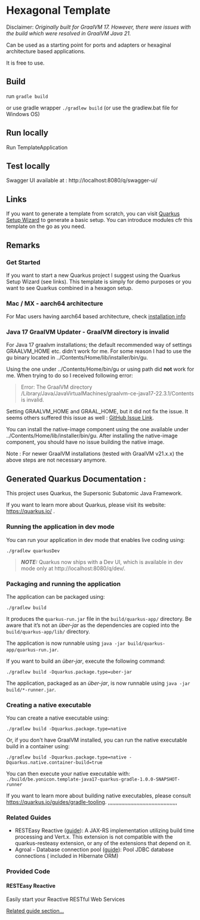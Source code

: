 # Hexagonal Template 

Disclaimer: _Originally built for GraalVM 17. However, there were issues with the build which were resolved in GraalVM Java 21._

Can be used as a starting point for ports and adapters or hexaginal architecture based applications.

It is free to use.

## Build
run `gradle build`

or use gradle wrapper `./gradlew build` (or use the gradlew.bat file for Windows OS)

## Run locally
Run TemplateApplication

## Test locally
Swagger UI available at :
http://localhost:8080/q/swagger-ui/

## Links
If you want to generate a template from scratch, you can visit [Quarkus Setup Wizard](https://code.quarkus.io/) to generate a basic setup.
You can introduce modules cfr this template on the go as you need. 

## Remarks
### Get Started
If you want to start a new Quarkus project I suggest using the Quarkus Setup Wizard (see links). This template is simply for demo purposes or
you want to see Quarkus combined in a hexagon setup.

### Mac / MX - aarch64 architecture
For Mac users having aarch64 based architecture, check [installation info](https://dev.to/maksimrv/install-graalvm-on-macos-m1-1p8n)

### Java 17 GraalVM Updater - GraalVM directory is invalid 
For Java 17 graalvm installations; the default recommended way of settings GRAALVM_HOME etc. didn't work for me. 
For some reason I had to use the gu binary located in ../Contents/Home/lib/installer/bin/gu.

Using the one under ../Contents/Home/bin/gu or using path did **not** work for me. When trying to do so I received following 
error:

> Error: The GraalVM directory /Library/Java/JavaVirtualMachines/graalvm-ce-java17-22.3.1/Contents is invalid.

Setting GRAALVM_HOME and GRAAL_HOME, but it did not fix the issue. It seems others suffered this issue as well : [GitHub Issue Link](https://github.com/oracle/graal/issues/2231).

You can install the native-image component using the one available under ../Contents/Home/lib/installer/bin/gu. After installing
the native-image component, you should have no issue building the native image.

Note : For newer GraalVM installations (tested with GraalVM v21.x.x) the above steps are not necessary anymore.

## Generated Quarkus Documentation :

This project uses Quarkus, the Supersonic Subatomic Java Framework.

If you want to learn more about Quarkus, please visit its website: https://quarkus.io/ .

### Running the application in dev mode

You can run your application in dev mode that enables live coding using:

```shell script
./gradlew quarkusDev
```

> **_NOTE:_**  Quarkus now ships with a Dev UI, which is available in dev mode only at http://localhost:8080/q/dev/.

### Packaging and running the application

The application can be packaged using:

```shell script
./gradlew build
```

It produces the `quarkus-run.jar` file in the `build/quarkus-app/` directory.
Be aware that it’s not an _über-jar_ as the dependencies are copied into the `build/quarkus-app/lib/` directory.

The application is now runnable using `java -jar build/quarkus-app/quarkus-run.jar`.

If you want to build an _über-jar_, execute the following command:

```shell script
./gradlew build -Dquarkus.package.type=uber-jar
```

The application, packaged as an _über-jar_, is now runnable using `java -jar build/*-runner.jar`.

### Creating a native executable

You can create a native executable using:

```shell script
./gradlew build -Dquarkus.package.type=native
```

Or, if you don't have GraalVM installed, you can run the native executable build in a container using:

```shell script
./gradlew build -Dquarkus.package.type=native -Dquarkus.native.container-build=true
```

You can then execute your native executable
with: `./build/be.yonicon.template-java17-quarkus-gradle-1.0.0-SNAPSHOT-runner`

If you want to learn more about building native executables, please consult https://quarkus.io/guides/gradle-tooling.
,,,,,,,,,,,,,,,,,,,,,,,,,,,,,,,,,,,,,,,,,,,,,,
### Related Guides

- RESTEasy Reactive ([guide](https://quarkus.io/guides/resteasy-reactive)): A JAX-RS implementation utilizing build time
  processing and Vert.x. This extension is not compatible with the quarkus-resteasy extension, or any of the extensions
  that depend on it.
- Agroal - Database connection pool ([guide](https://quarkus.io/guides/datasource)): Pool JDBC database connections (
  included in Hibernate ORM)

### Provided Code

#### RESTEasy Reactive

Easily start your Reactive RESTful Web Services

[Related guide section...](https://quarkus.io/guides/getting-started-reactive#reactive-jax-rs-resources)
